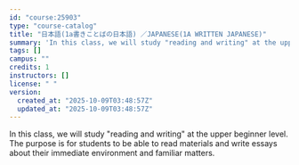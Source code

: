 ```yaml
---
id: "course:25903"
type: "course-catalog"
title: "日本語(1a書きことばの日本語) ／JAPANESE(1A WRITTEN JAPANESE)"
summary: 'In this class, we will study "reading and writing" at the upper beginner level. The purpose is for students to be able t…'
tags: []
campus: ""
credits: 1
instructors: []
license: " "
version:
  created_at: "2025-10-09T03:48:57Z"
  updated_at: "2025-10-09T03:48:57Z"
---
```


In this class, we will study "reading and writing" at the upper beginner level. The purpose is for students to be able to read materials and write essays about their immediate environment and familiar matters.
